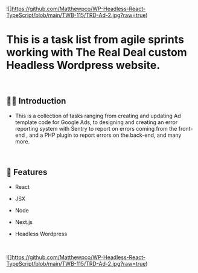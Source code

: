 ![]https://github.com/Matthewpco/WP-Headless-React-TypeScript/blob/main/TWB-115/TRD-Ad-2.jpg?raw=true)

# This is a task list from agile sprints working with The Real Deal custom Headless Wordpress website.

<br>

## 🙋‍♂️ Introduction

- This is a collection of tasks ranging from creating and updating Ad template code for Google Ads, to designing and creating an error reporting system with Sentry to report on errors coming from the front-end , and a PHP plugin to report errors on the back-end, and many more.

<br>

## 📜 Features

- React
- JSX
- Node
- Next.js
- Headless Wordpress

  <br>

![]https://github.com/Matthewpco/WP-Headless-React-TypeScript/blob/main/TWB-115/TRD-Ad-2.jpg?raw=true)
